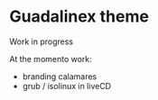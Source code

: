 # Guadalinex theme

Work in progress

At the momento work:

- branding calamares
- grub / isolinux in liveCD
